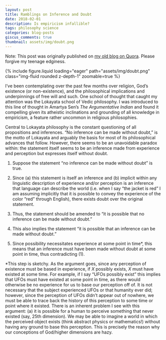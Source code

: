 ```yaml
---
layout: post
title: Ramblings on Inference and Doubt
date: 2018-02-01
description: Is empiricism infallible?
tags: philosophy science
categories: blog-posts
giscus_comments: true
thumbnail: assets/img/doubt.png
---
```

Note: This post was originally published on [my old blog on Quora](https://shuvom.quora.com/Ramblings-on-Inferences-and-Doubt). Please forgive my teenage edginess.

<div class="row mt-3">
    <div class="col-sm mt-3 mt-md-0">
        {% include figure.liquid loading="eager" path="assets/img/doubt.png" class="img-fluid rounded z-depth-1" zoomable=true %}
    </div>
</div>


I’ve been contemplating over the past few months over religion, God’s existence (or non-existence), and the philosophical implications and underpinnings of free will and such. One school of thought that caught my attention was the Lokayata school of Vedic philosophy. I was introduced to this line of thought in Amartya Sen’s _The Argumentative Indian_ and found it compelling given its atheistic inclinations and grounding of all knowledge in empiricism, a feature rather uncommon in religious philosophies.

Central to Lokayata philosophy is the constant questioning of all propositions and inferences. “No inference can be made without doubt,” is the motto of Lokayata and arguably the basis for most of its philosophical advances that follow. However, there seems to be an unavoidable paradox within: the statement itself seems to be an inference made from experience and perception but expresses itself without doubt.

1. Suppose the statement “no inference can be made without doubt” is true.

2. Since (a) this statement is itself an inference and (b) implicit within any linguistic description of experience and/or perception is an inference that language can describe the world (i.e. when I say “the jacket is red” I am assuming implicitly that it is possible to convey the experience of the color “red” through English), there exists doubt over the original statement.

3. Thus, the statement should be amended to “it is possible that no inference can be made without doubt.”

4. This also implies the statement “it is possible that an inference can be made without doubt.”

5. Since possibility necessitates experience at some point in time*, this means that an inference must have been made without doubt at some point in time, thus contradicting (1).

*This step is sketchy. As the argument goes, since any perception of existence must be based in experience, if $X$ possibly exists, $X$ must have existed at some time. For example, if I say “UFOs possibly exist” this implies that UFOs must have existed at some point in time, as there would otherwise be no experience for us to base our perception off of. It is not necessary that the subject experienced UFOs or that humanity ever did; however, since the perception of UFOs didn’t appear out of nowhere, we must be able to trace back the history of this perception to some time or point where it existed. There is an inherent problem I see with this argument: (a) it is possible for a human to perceive something that never existed (say, 25th dimension). We may be able to imagine a world in which the perceived object exists (think abstract physics or mathematics!) without having any ground to base this perception. This is precisely the reason why our conceptions of God/higher dimensions are hazy.